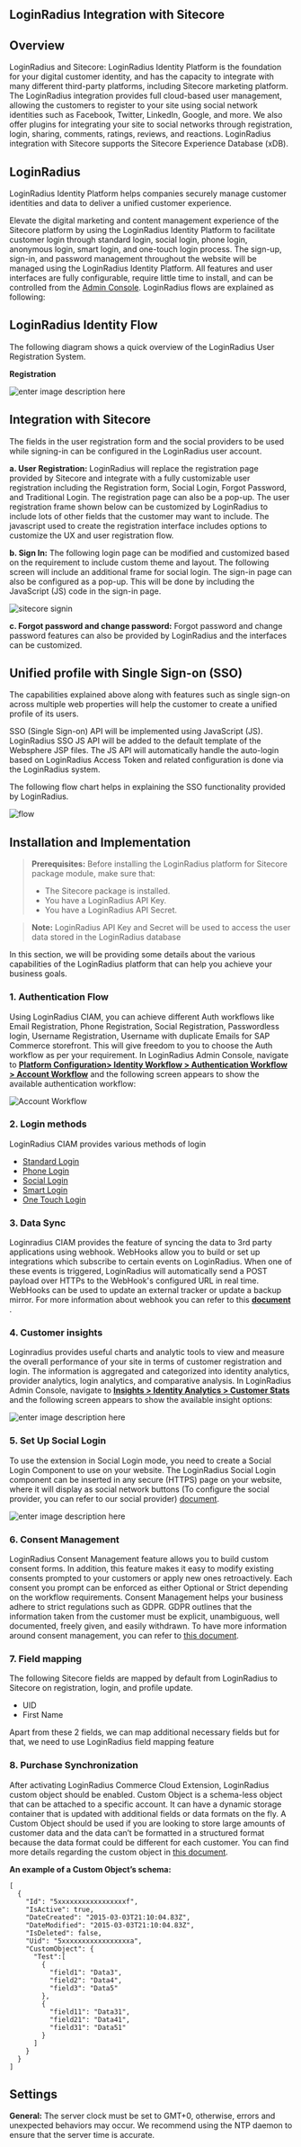 ## LoginRadius Integration with Sitecore 


## Overview
LoginRadius and Sitecore: LoginRadius Identity Platform is the foundation for your digital customer identity, and has the capacity to integrate with many different third-party platforms, including Sitecore marketing platform. The LoginRadius integration provides full cloud-based user management, allowing the customers to register to your site using social network identities such as Facebook, Twitter, LinkedIn, Google, and more. We also offer plugins for integrating your site to social networks through registration, login, sharing, comments, ratings, reviews, and reactions. LoginRadius integration with Sitecore supports the Sitecore Experience Database (xDB).

## LoginRadius 
LoginRadius Identity Platform helps companies securely manage customer identities and data to deliver a unified customer experience.


Elevate the digital marketing and content management experience of the Sitecore platform by using the LoginRadius Identity Platform to facilitate customer login through standard login, social login, phone login, anonymous login, smart login, and one-touch login process. The sign-up, sign-in, and password management throughout the website will be managed using the LoginRadius Identity Platform. All features and user interfaces are fully configurable, require little time to install, and can be controlled from the [Admin Console](https://adminconsole.loginradius.com/). LoginRadius flows are explained as following:


## LoginRadius Identity Flow

The following diagram shows a quick overview of the LoginRadius User Registration System.


**Registration**

![enter image description here](https://apidocs.lrcontent.com/images/registration_90465d30eac3c77f21.35760726.png "enter image title here")

## Integration with Sitecore

The fields in the user registration form and the social providers to be used while signing-in can be configured in the LoginRadius user account.

**a. User Registration:** LoginRadius will replace the registration page provided by Sitecore and integrate with a fully customizable user registration including the Registration form, Social Login, Forgot Password, and Traditional Login. The registration page can also be a pop-up. The user registration frame shown below can be customized by LoginRadius to include lots of other fields that the customer may want to include. The javascript used to create the registration interface includes options to customize the UX and user registration flow.


**b. Sign In:** The following login page can be modified and customized based on the requirement to include custom theme and layout.  The following screen will include an additional frame for social login. The sign-in page can also be configured as a pop-up. This will be done by including the JavaScript (JS) code in the sign-in page.

![sitecore signin](https://apidocs.lrcontent.com/images/sitecore-login_54605d32cc69e16cf1.31996923.png "sitecore signin")


**c. Forgot password and change password:** Forgot password and change password features can also be provided by LoginRadius and the interfaces can be customized.


## Unified profile with Single Sign-on (SSO)
The capabilities explained above along with features such as single sign-on across multiple web properties will help the customer to create a unified profile of its users.

SSO (Single Sign-on) API will be implemented using JavaScript (JS). LoginRadius SSO JS API will be added to the default template of the Websphere JSP files. The JS API will automatically handle the auto-login based on LoginRadius Access Token and related configuration is done via the LoginRadius system. 

The following flow chart helps in explaining the SSO functionality provided by LoginRadius.

![flow](https://apidocs.lrcontent.com/images/4_264965d304d77646723.29675722.png)

## Installation and Implementation

> **Prerequisites:**
Before installing the LoginRadius platform for Sitecore package module, make sure that:
> - The Sitecore package is installed. 
>- You have a LoginRadius API Key.
>- You have a  LoginRadius API Secret.

> **Note:** LoginRadius API Key and Secret will be used to access the user data stored in the LoginRadius database

In this section, we will be providing some details about the various capabilities of the LoginRadius platform that can help you achieve your business goals.

### 1. Authentication Flow

Using LoginRadius CIAM, you can achieve different Auth workflows like Email Registration, Phone Registration, Social Registration, Passwordless login, Username Registration, Username with duplicate Emails for  SAP Commerce storefront. This will give freedom to you to choose the Auth workflow as per your requirement.  In LoginRadius Admin Console, navigate to [**Platform Configuration> Identity Workflow > Authentication Workflow > Account Workflow**](https://adminconsole.loginradius.com/platform-configuration/identity-workflow/authentication-workflow/account-workflow) and the following screen appears to show the available authentication workflow:


![Account Workflow](https://apidocs.lrcontent.com/images/Workflows_96425e91f6ecac5f89.51528349.png "Account Workflow")



### 2. Login methods

LoginRadius CIAM provides various methods of login

- [Standard Login](https://www.loginradius.com/authentication/quick-start/standard-login/)
- [Phone Login](https://www.loginradius.com/authentication/tutorial/phone-login/)
- [Social Login](https://www.loginradius.com/authentication/quick-start/social-login/)
- [Smart Login](https://www.loginradius.com/authentication/tutorial/smart-login/)
- [One Touch Login](https://www.loginradius.com/authentication/tutorial/one-touch-login/)

### 3. Data Sync

Loginradius CIAM provides the feature of syncing the data to 3rd party applications using webhook. WebHooks allow you to build or set up integrations which subscribe to certain events on LoginRadius. When one of these events is triggered, LoginRadius will automatically send a POST payload over HTTPs to the WebHook's configured URL in real time. WebHooks can be used to update an external tracker or update a backup mirror. For more information about webhook you can refer to this [**document** ](https://www.loginradius.com/docs/api/v2/integrations/webhooks/overview/).

### 4. Customer insights
Loginradius provides useful charts and analytic tools to view and measure the overall performance of your site in terms of customer registration and login. The information is aggregated and categorized into identity analytics, provider analytics, login analytics, and comparative analysis.  In LoginRadius Admin Console, navigate to [**Insights > Identity Analytics >  Customer Stats**](https://adminconsole.loginradius.com/insights/identity-analytics/customer-stats) and the following screen appears to show the available insight options:

![enter image description here](https://apidocs.lrcontent.com/images/a_142475f09cc8b179c12.49070581.png "enter image title here")


### 5. Set Up Social Login
To use the extension in Social Login mode, you need to create a Social Login Component to use on your website. The LoginRadius Social Login component can be inserted in any secure (HTTPS) page on your website, where it will display as social network buttons (To configure the social provider, you can refer to our social provider) [document](https://www.loginradius.com/docs/api/v2/admin-console/social-provider/configure-social-apps/).
 
![enter image description here](https://apidocs.lrcontent.com/images/6_77445d304dbf7bf257.08806666.png "enter image title here")

### 6. Consent Management
LoginRadius Consent Management feature allows you to build custom consent forms. In addition, this feature makes it easy to modify existing consents prompted to your customers or apply new ones retroactively. Each consent you prompt can be enforced as either Optional or Strict depending on the workflow requirements. Consent Management helps your business adhere to strict regulations such as GDPR. GDPR outlines that the information taken from the customer must be explicit, unambiguous, well documented, freely given, and easily withdrawn. To have more information around consent management, you can refer to [this document](https://www.loginradius.com/docs/governance/customer-profiling/consent-management).

### 7. Field mapping
The following Sitecore fields are mapped by default from LoginRadius to Sitecore on registration, login, and profile update.
- UID 
- First Name


Apart from these 2 fields, we can map additional necessary fields but for that, we need to use LoginRadius field mapping feature


### 8. Purchase Synchronization

After activating LoginRadius Commerce Cloud Extension, LoginRadius custom object should be enabled. Custom Object is a schema-less object that can be attached to a specific account. It can have a dynamic storage container that is updated with additional fields or data formats on the fly. A Custom Object should be used if you are looking to store large amounts of customer data and the data can’t be formatted in a structured format because the data format could be different for each customer. You can find more details regarding the custom object in [this document](https://www.loginradius.com/docs/api/v2/customer-identity-api/custom-object/overview/).


**An example of a Custom Object’s schema:**
```
[
  {
    "Id": "5xxxxxxxxxxxxxxxxxf",
    "IsActive": true,
    "DateCreated": "2015-03-03T21:10:04.83Z",
    "DateModified": "2015-03-03T21:10:04.83Z",
    "IsDeleted": false,
    "Uid": "5xxxxxxxxxxxxxxxxxa",
    "CustomObject": {
      "Test":[
        {
          "field1": "Data3",
          "field2": "Data4",
          "field3": "Data5"
        },
        {
          "field11": "Data31",
          "field21": "Data41",
          "field31": "Data51"
        }
      ]
    }
  }
]
```
## Settings

**General:** The server clock must be set to GMT+0, otherwise, errors and unexpected behaviors may occur. We recommend using the NTP daemon to ensure that the server time is accurate.